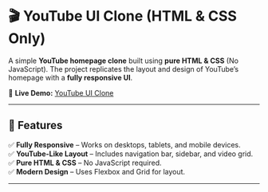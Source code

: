 # 🎬 YouTube UI Clone (HTML & CSS Only)

A simple **YouTube homepage clone** built using **pure HTML & CSS** (No JavaScript). The project replicates the layout and design of YouTube’s homepage with a **fully responsive UI**.

🚀 **Live Demo:** [YouTube UI Clone](https://you-tube-ui-livid.vercel.app/)

---

## 📌 Features

✅ **Fully Responsive** – Works on desktops, tablets, and mobile devices.  
✅ **YouTube-Like Layout** – Includes navigation bar, sidebar, and video grid.  
✅ **Pure HTML & CSS** – No JavaScript required.  
✅ **Modern Design** – Uses Flexbox and Grid for layout.  

---
